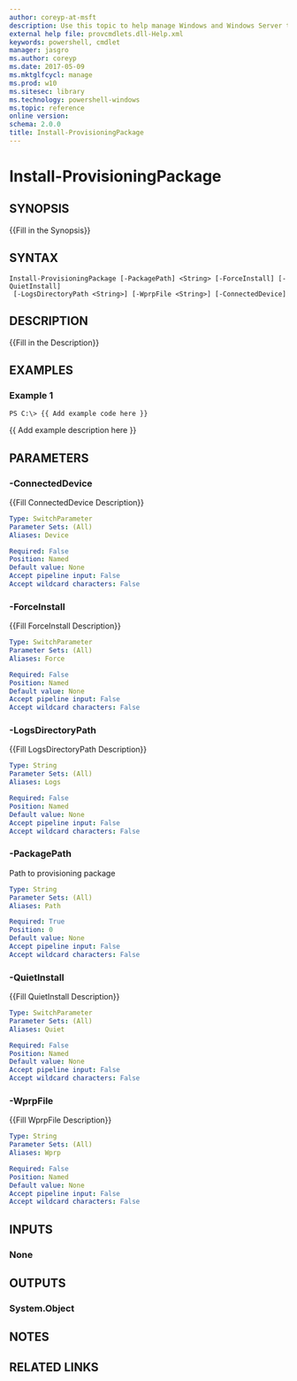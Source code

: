 ```yaml
---
author: coreyp-at-msft
description: Use this topic to help manage Windows and Windows Server technologies with Windows PowerShell.
external help file: provcmdlets.dll-Help.xml
keywords: powershell, cmdlet
manager: jasgro
ms.author: coreyp
ms.date: 2017-05-09
ms.mktglfcycl: manage
ms.prod: w10
ms.sitesec: library
ms.technology: powershell-windows
ms.topic: reference
online version: 
schema: 2.0.0
title: Install-ProvisioningPackage
---
```


# Install-ProvisioningPackage

## SYNOPSIS
{{Fill in the Synopsis}}

## SYNTAX

```
Install-ProvisioningPackage [-PackagePath] <String> [-ForceInstall] [-QuietInstall]
 [-LogsDirectoryPath <String>] [-WprpFile <String>] [-ConnectedDevice]
```

## DESCRIPTION
{{Fill in the Description}}

## EXAMPLES

### Example 1
```
PS C:\> {{ Add example code here }}
```

{{ Add example description here }}

## PARAMETERS

### -ConnectedDevice
{{Fill ConnectedDevice Description}}

```yaml
Type: SwitchParameter
Parameter Sets: (All)
Aliases: Device

Required: False
Position: Named
Default value: None
Accept pipeline input: False
Accept wildcard characters: False
```

### -ForceInstall
{{Fill ForceInstall Description}}

```yaml
Type: SwitchParameter
Parameter Sets: (All)
Aliases: Force

Required: False
Position: Named
Default value: None
Accept pipeline input: False
Accept wildcard characters: False
```

### -LogsDirectoryPath
{{Fill LogsDirectoryPath Description}}

```yaml
Type: String
Parameter Sets: (All)
Aliases: Logs

Required: False
Position: Named
Default value: None
Accept pipeline input: False
Accept wildcard characters: False
```

### -PackagePath
Path to provisioning package

```yaml
Type: String
Parameter Sets: (All)
Aliases: Path

Required: True
Position: 0
Default value: None
Accept pipeline input: False
Accept wildcard characters: False
```

### -QuietInstall
{{Fill QuietInstall Description}}

```yaml
Type: SwitchParameter
Parameter Sets: (All)
Aliases: Quiet

Required: False
Position: Named
Default value: None
Accept pipeline input: False
Accept wildcard characters: False
```

### -WprpFile
{{Fill WprpFile Description}}

```yaml
Type: String
Parameter Sets: (All)
Aliases: Wprp

Required: False
Position: Named
Default value: None
Accept pipeline input: False
Accept wildcard characters: False
```

## INPUTS

### None


## OUTPUTS

### System.Object

## NOTES

## RELATED LINKS

